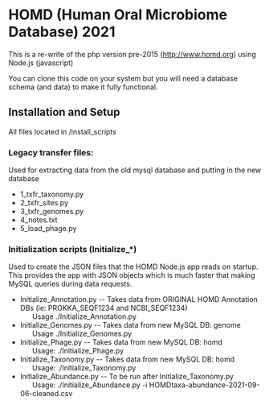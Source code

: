 # HOMD (Human Oral Microbiome Database)  2021

This is a re-write of the php version pre-2015  (http://www.homd.org) using Node.js (javascript)

You can clone this code on your system but you will need a database schema (and data)
to make it fully functional.

## Installation and Setup
All files located in /install_scripts

### Legacy transfer files:
Used for extracting data from the old mysql database and putting in the new database
- 1_txfr_taxonomy.py	
- 2_txfr_sites.py		
- 3_txfr_genomes.py		
- 4_notes.txt	
- 5_load_phage.py

### Initialization scripts (Initialize_*)
Used to create the JSON files that the HOMD Node.js app reads on startup.
This provides the app with JSON objects which is much faster that making MySQL queries during data requests.

- Initialize_Annotation.py -- Takes data from ORIGINAL HOMD Annotation DBs (ie: PROKKA_SEQF1234 and NCBI_SEQF1234) \
&nbsp;&nbsp;&nbsp;&nbsp;&nbsp;&nbsp;Usage ./Initialize_Annotation.py
- Initialize_Genomes.py -- Takes data from new MySQL DB: genome \
&nbsp;&nbsp;&nbsp;&nbsp;&nbsp;&nbsp;Usage ./Initialize_Genomes.py
- Initialize_Phage.py -- Takes data from new MySQL DB: homd \
&nbsp;&nbsp;&nbsp;&nbsp;&nbsp;&nbsp;Usage: ./Initialize_Phage.py
- Initialize_Taxonomy.py -- Takes data from new MySQL DB: homd \
&nbsp;&nbsp;&nbsp;&nbsp;&nbsp;&nbsp;Usage: ./Initialize_Taxonomy.py
- Initialize_Abundance.py -- To be run after Initialize_Taxonomy.py \
&nbsp;&nbsp;&nbsp;&nbsp;&nbsp;&nbsp;Usage: ./Initialize_Abundance.py -i HOMDtaxa-abundance-2021-09-06-cleaned.csv


